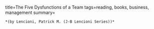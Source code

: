 title=The Five Dysfunctions of a Team
tags=reading, books, business, management
summary=
~~~~~~
*(by Lencioni, Patrick M. (J-B Lencioni Series))*


